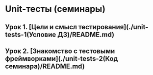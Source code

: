 # Unit-тесты (семинары)

## Урок 1. [Цели и смысл тестирования](./unit-tests-1(Условие ДЗ)/README.md)

## Урок 2. [Знакомство с тестовыми фреймворками](./unit-tests-2(Код семинара)/README.md)
